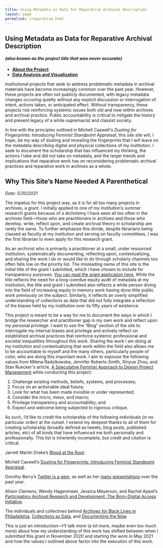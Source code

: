 ```yaml
---
title: Using Metadata as Data for Reparative Archival Description
layout: page
permalink: /reparative.html
---
```


## Using Metadata as Data for Reparative Archival Description 

#### _(also known as the project title that was never accurate)_

- [__About the Project__](https://elizajames.github.io/reparative-about.html)         
- [__Data Analysis and Visualization__](https://elizajames.github.io/reparative_analysis_intro.html)

Institutional projects that seek to address problematic metadata in archival materials have become increasingly common over the past year. However, these projects are often not publicly documented, with legacy metadata changes occuring quietly without any explicit discussion or interrogation of intent, actions taken, or anticipated effect. Without transparency, these projects risk reinforcing systemic issues both old and new within archives and archival practice. Public accountability is critical to mitigate the history and present legacy of a white supremacist and classist society. 

In line with the principles outlined in Michell Caswell's _Dusting for Fingerprints: Introducing Feminist Standpoint Appraisal_, this site site will, I hope, be my way of dusting and revealing the fingerprints that I will leave on the metadata describing digital and physical collections of my institution. I seek to document the scholarship that has influenced my thinking, the actions I take and did not take on metadata, and the larger trends and implications that reparative work has on reconsidering problematic archival practices and reparative work in archives as a whole.

## Why This Site’s Name Needed A Parenthetical

_Date: 5/30/2021_

The impetus for this project was, as it is for all too many projects in archives, a grant. I initially applied to one of my institution’s summer research grants because of a dichotomy I have seen all too often in the archives field—those who are practitioners in archives and those who develop, write, reflect upon, and create archival theory in scholarship are rarely the same. To further emphasize this divide, despite librarians being classed as faculty at my institution and serving on faculty committees, I was the first librarian to even apply for this research grant.

As an archivist who is primarily a practitioner at a small, under resourced institution, systematically documenting, reflecting upon, contextualizing, and sharing the work I do or would like to do through scholarly channels too often falls low on the priority list. The misleading name of this site is the initial title of the grant I submitted, which I have chosen to include for transparency purposes. [You can read the grant application here.](https://elizajames.github.io/assets/files/Marshall_summer_fellowship_app.pdf) While the title reflects the need for a long-overdue equity audit of metadata at my institution, the title and grant I submitted also reflects a white person diving into the field of increasing equity in memory work having done little public work previously on the subject. Similarly, it reflects an overly simplified understanding of collections as data that did not fully integrate a reflection of the biases held by my institution over its fifty years of existence.

This project is meant to be a way for me to document the ways in which I bridge the researcher and practitioner gap in my own work and reflect upon my personal privilege. I want to use the “Blog” section of the site to interrogate my internal biases and privilege and actively reflect on established archival practices that reinforce systemic professional and societal inequalities throughout this work. Sharing the work I am doing at my institution and contextualizing that work within the field also allows me to be accountable to myself and the many others, particularly people of color, who are doing this important work. I aim to espouse the following values from Milena Radzikowska, Jennifer Roberts-Smith, Xinyue Zhou, and Stan Ruecker's article, [A Speculative Feminist Approach to Design Project Management](https://experts.illinois.edu/en/publications/a-speculative-feminist-approach-to-design-project-management) while conducting this project: 

1. Challenge existing methods, beliefs, systems, and processes;
2. Focus on an actionable ideal future;
3. Look for what has been made invisible or under represented;
4. Consider the micro, meso, and macro;
5. Privilege transparency and accountability; and
6. Expect and welcome being subjected to rigorous critique.

As such, I’d like to credit the scholarship of the following individuals (in no particular order) at the outset. I extend my deepest thanks to all of them for creating scholarship (broadly defined as tweets, blog posts, published articles, etc) of all kinds that have influenced me both personally and professionally. This list is inherently incomplete, but credit and citation is critical.

Jarrett Martin Drake’s [Blood at the Root](https://elischolar.library.yale.edu/jcas/vol8/iss1/6/). 

Michell Caswell’s [Dusting for Fingerprints: Introducing Feminist Standpoint Appraisal](https://journals.litwinbooks.com/index.php/jclis/article/view/113).

Dorothy Berry’s [Twitter is a gem](https://twitter.com/dorothyjberry), as well as her [many presentations](https://www.dorothy-berry.com/presentations) over the past year.

Alison Clemens, Wendy Hagenmaier, Jessica Meyerson, and Rachel Appel’s [Participatory Archival Research and Development: The Born-Digital Access Initiative](https://digitalcommons.kennesaw.edu/provenance/vol36/iss1/3/).

The individuals and collectives behind [Archives for Black Lives in Philadelphia](https://archivesforblacklives.wordpress.com/), [Collections as Data](https://collectionsasdata.github.io/), and [Documenting the Now](https://www.docnow.io/).

This is just an introduction—I’ll talk more (a lot more, maybe even too much more) about how my understanding of this work has shifted between when I submitted this grant in November 2020 and starting the work in May 2021 and how the values I outlined above factor into the execution of this work. 